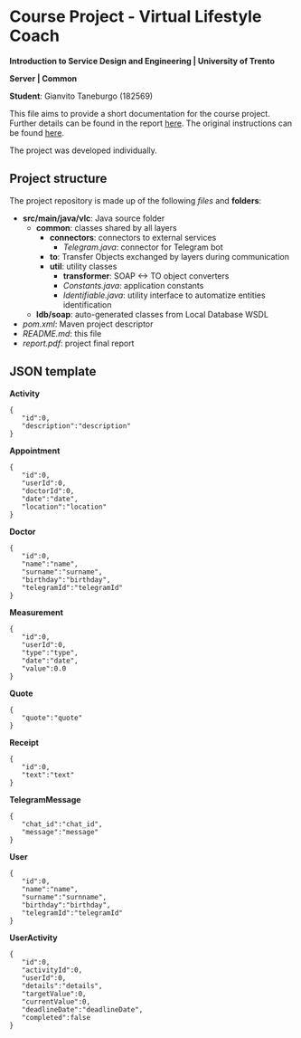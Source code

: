 # Course Project - Virtual Lifestyle Coach 

**Introduction to Service Design and Engineering | University of Trento**

**Server | Common**

**Student**: Gianvito Taneburgo (182569)

This file aims to provide a short documentation for the course project. Further details can be found in the report [here](https://github.com/virtual-life-coach/common/blob/master/report.pdf).
The original instructions can be found [here](https://docs.google.com/document/u/1/d/1kU66KOoprmdypDEE1W1bs1iQsX-Vf7_SXH7gAm5UYMU/edit?usp=sharing).

The project was developed individually.


## Project structure

The project repository is made up of the following *files* and **folders**:
* **src/main/java/vlc**: Java source folder
    * **common**: classes shared by all layers
        * **connectors**: connectors to external services
            * *Telegram.java*: connector for Telegram bot
        * **to**: Transfer Objects exchanged by layers during communication
        * **util**: utility classes
            * **transformer**: SOAP <-> TO object converters
            * *Constants.java*: application constants
            * *Identifiable.java*: utility interface to automatize entities identification
    * **ldb/soap**: auto-generated classes from Local Database WSDL
* *pom.xml*: Maven project descriptor
* *README.md*: this file
* *report.pdf*: project final report


## JSON template

**Activity**
```
{
   "id":0,
   "description":"description"
}
```

**Appointment**
```
{
   "id":0,
   "userId":0,
   "doctorId":0,
   "date":"date",
   "location":"location"
}
```

**Doctor**
```
{
   "id":0,
   "name":"name",
   "surname":"surname",
   "birthday":"birthday",
   "telegramId":"telegramId"
}
```

**Measurement**
```
{
   "id":0,
   "userId":0,
   "type":"type",
   "date":"date",
   "value":0.0
}
```

**Quote**
```
{
   "quote":"quote"
}
```

**Receipt**
```
{
   "id":0,
   "text":"text"
}
```

**TelegramMessage**
```
{
   "chat_id":"chat_id",
   "message":"message"
}
```

**User**
```
{
   "id":0,
   "name":"name",
   "surname":"surnname",
   "birthday":"birthday",
   "telegramId":"telegramId"
}
```

**UserActivity**
```
{
   "id":0,
   "activityId":0,
   "userId":0,
   "details":"details",
   "targetValue":0,
   "currentValue":0,
   "deadlineDate":"deadlineDate",
   "completed":false
}
```
